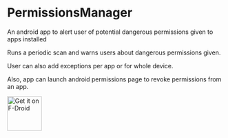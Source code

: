 # PermissionsManager
An android app to alert user of potential dangerous permissions given to apps installed

Runs a periodic scan and warns users about dangerous permissions given.

User can also add exceptions per app or for whole device.

Also, app can launch android permissions page to revoke permissions from an app.

[<img src="https://fdroid.gitlab.io/artwork/badge/get-it-on.png"
     alt="Get it on F-Droid"
     height="80">](https://f-droid.org/packages/open.com.permissionsmanager/)

